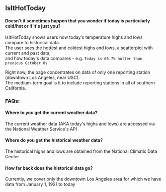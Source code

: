 ## IsItHotToday

#### Doesn't it sometimes happen that you wonder if today is particularly cold/hot or if it's just you?

IsItHotToday shows users how today's temperature highs and lows compare to historical data.  
The user sees the hottest and coldest highs and lows, a scatterplot with current and past data,  
and how today's data compares - e.g. `Today is 66.7% hotter than previous October 8s`

Right now, the page concentrates on data of only one reporting station (downtown Los Angeles, near USC).   
The medium-term goal is it to include reporting stations in all of southern California. 

### FAQs:
#### Where to you get the current weather data?  
The current weather data (AKA today's highs and lows) are accessed via the National Weather Service's API
#### Where do you get the historical weather data?
The historical highs and lows are obtained from the National Climatic Data Center
#### How far back does the historical data go?
Currently, we cover only the downtown Los Angeles area for which we have data from January 1, 1921 to today

